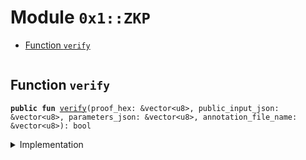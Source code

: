 
<a name="0x1_ZKP"></a>

# Module `0x1::ZKP`



-  [Function `verify`](#0x1_ZKP_verify)


<pre><code></code></pre>



<a name="0x1_ZKP_verify"></a>

## Function `verify`



<pre><code><b>public</b> <b>fun</b> <a href="ZKP.md#0x1_ZKP_verify">verify</a>(proof_hex: &vector&lt;u8&gt;, public_input_json: &vector&lt;u8&gt;, parameters_json: &vector&lt;u8&gt;, annotation_file_name: &vector&lt;u8&gt;): bool
</code></pre>



<details>
<summary>Implementation</summary>


<pre><code><b>native</b> <b>public</b> <b>fun</b> <a href="ZKP.md#0x1_ZKP_verify">verify</a>(
  proof_hex:            &vector&lt;u8&gt;,
  public_input_json:    &vector&lt;u8&gt;,
  parameters_json:      &vector&lt;u8&gt;,
  annotation_file_name: &vector&lt;u8&gt;
) : bool;
</code></pre>



</details>


[//]: # ("File containing references which can be used from documentation")
[ACCESS_CONTROL]: https://github.com/libra/lip/blob/master/lips/lip-2.md
[ROLE]: https://github.com/libra/lip/blob/master/lips/lip-2.md#roles
[PERMISSION]: https://github.com/libra/lip/blob/master/lips/lip-2.md#permissions
